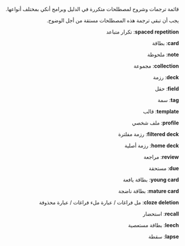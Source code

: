 <div dir="rtl">

قائمة ترجمات وشروح لمصطلحات متكررة في الدليل وبرامج أنكي بمختلف أنواعها.

يجب أن تبقى ترجمة هذه المصطلحات مستقة من أجل الوضوح.

**spaced repetition**: تكرار متباعد

**card**: بطاقة

**note**: ملحوظة

**collection**: مجموعة

**deck**: رزمة

**field**: حقل

**tag**: سمة

**template**: قالب

**profile**: ملف شخصي

**filtered deck**: رزمة مفلترة

**home deck**: رزمة أصلية

**review**: مراجعة

**due**: مستحقة

**young card**: بطاقة يافعة

**mature card**: بطاقة ناضجة

**cloze deletion**: مل فراغات / عبارة ملء فراغات / عبارة محذوفة

**recall**: استحضار

**leech**: بطاقة مستعصية

**lapse**: سقطة


</div>
